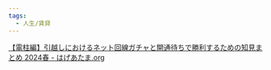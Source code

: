 ```yaml
---
tags:
  - 人生/賃貸
---
```

[【電柱編】引越しにおけるネット回線ガチャと開通待ちで勝利するための知見まとめ 2024春 - はげあたま.org](https://www.hageatama.org/20240310/1710057015)

